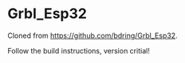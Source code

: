# Grbl_Esp32

Cloned from https://github.com/bdring/Grbl_Esp32.

Follow the build instructions, version critial!
